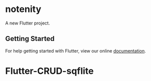 # notenity

A new Flutter project.

## Getting Started

For help getting started with Flutter, view our online
[documentation](https://flutter.io/).
# Flutter-CRUD-sqflite
